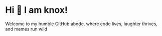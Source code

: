 

# Hi 👋 I am knox! 

Welcome to my humble GitHub abode, where code lives, laughter thrives, and memes run wild

<!---'''![Harigovind's github stats](https://github-readme-stats.vercel.app/api?username=aceknoxe&show_icons=true&title_color=fff&icon_color=79ff97&text_color=9f9f9f&bg_color=151515)
![Top Langs](https://github-readme-stats.vercel.app/api/top-langs/?username=aceknoxe&layout=compact&title_color=fff&icon_color=79ff97&text_color=9f9f9f&bg_color=151515)-->
<!---
aceknoxe/aceknoxe is a ✨ special ✨ repository because its `README.md` (this file) appears on your GitHub profile.
You can click the Preview link to take a look at your changes.
--->
